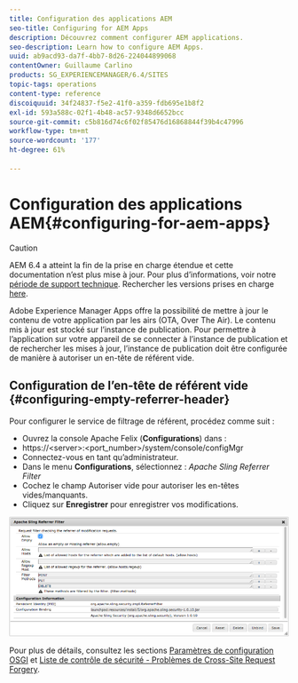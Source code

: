 ```yaml
---
title: Configuration des applications AEM
seo-title: Configuring for AEM Apps
description: Découvrez comment configurer AEM applications.
seo-description: Learn how to configure AEM Apps.
uuid: ab9acd93-da7f-4bb7-8d26-224044899068
contentOwner: Guillaume Carlino
products: SG_EXPERIENCEMANAGER/6.4/SITES
topic-tags: operations
content-type: reference
discoiquuid: 34f24837-f5e2-41f0-a359-fdb695e1b8f2
exl-id: 593a588c-02f1-4b48-ac57-9348d6652bcc
source-git-commit: c5b816d74c6f02f85476d16868844f39b4c47996
workflow-type: tm+mt
source-wordcount: '177'
ht-degree: 61%

---
```


# Configuration des applications AEM{#configuring-for-aem-apps}

>[!CAUTION]
>
>AEM 6.4 a atteint la fin de la prise en charge étendue et cette documentation n’est plus mise à jour. Pour plus d’informations, voir notre [période de support technique](https://helpx.adobe.com/fr/support/programs/eol-matrix.html). Rechercher les versions prises en charge [here](https://experienceleague.adobe.com/docs/?lang=fr).

Adobe Experience Manager Apps offre la possibilité de mettre à jour le contenu de votre application par les airs (OTA, Over The Air). Le contenu mis à jour est stocké sur l’instance de publication. Pour permettre à l’application sur votre appareil de se connecter à l’instance de publication et de rechercher les mises à jour, l’instance de publication doit être configurée de manière à autoriser un en-tête de référent vide.

## Configuration de l’en-tête de référent vide {#configuring-empty-referrer-header}

Pour configurer le service de filtrage de référent, procédez comme suit :

* Ouvrez la console Apache Felix (**Configurations**) dans :
* https://&lt;server>:&lt;port_number>/system/console/configMgr
* Connectez-vous en tant qu’administrateur.
* Dans le menu **Configurations**, sélectionnez : *Apache Sling Referrer Filter*
* Cochez le champ Autoriser vide pour autoriser les en-têtes vides/manquants.
* Cliquez sur **Enregistrer** pour enregistrer vos modifications.

![chlimage_1-58](assets/chlimage_1-58.png)

Pour plus de détails, consultez les sections [Paramètres de configuration OSGI](/help/sites-deploying/osgi-configuration-settings.md) et [Liste de contrôle de sécurité - Problèmes de Cross-Site Request Forgery](/help/sites-administering/security-checklist.md#protect-against-cross-site-request-forgery).
